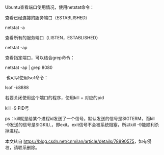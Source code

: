  

Ubuntu查看端口使用情况，使用netstat命令：  
  
  
查看已经连接的服务端口（ESTABLISHED）  
  
  
netstat -a  
  
  
查看所有的服务端口（LISTEN，ESTABLISHED）  
  
  
netstat -ap  
  
  
查看指定端口，可以结合grep命令：  
  
  
netstat -ap | grep 8080  
  
  
 也可以使用lsof命令：  
  
  
lsof -i:8888  
  
  
若要关闭使用这个端口的程序，使用kill + 对应的pid  
  
  
kill -9 PID号  
  
  
ps：kill就是给某个进程id发送了一个信号。默认发送的信号是SIGTERM，而kill -9发送的信号是SIGKILL，即exit。exit信号不会被系统阻塞，所以kill -9能顺利杀掉进程。

本文转自 <https://blog.csdn.net/cnmilan/article/details/78890575>，如有侵权，请联系删除。